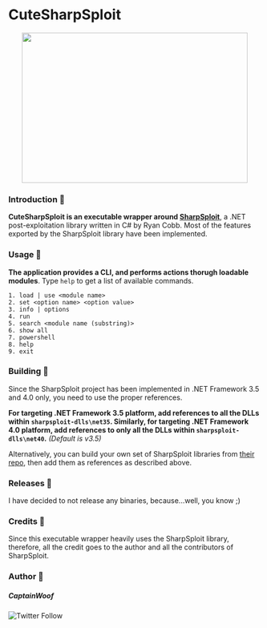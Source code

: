 # CuteSharpSploit

<p align="center">
  <img width="450" height="300" src="https://drive.google.com/uc?export=download&id=1W25A9KB8INfVq1TtteixUAhx2ho1rkXr">
</p>

### Introduction 🔪

**CuteSharpSploit is an executable wrapper around [SharpSploit](https://github.com/cobbr/SharpSploit)**, a .NET post-exploitation library written in C# by Ryan Cobb. Most of the features exported by the SharpSploit library have been implemented.

### Usage 🔪

**The application provides a CLI, and performs actions thorugh loadable modules**. Type `help` to get a list of available commands.
```
1. load | use <module name>
2. set <option name> <option value>
3. info | options
4. run
5. search <module name (substring)>
6. show all
7. powershell
8. help
9. exit
```

### Building 🔪

Since the SharpSploit project has been implemented in .NET Framework 3.5 and 4.0 only, you need to use the proper references.

**For targeting .NET Framework 3.5 platform, add references to all the DLLs within `sharpsploit-dlls\net35`. Similarly, for targeting .NET Framework 4.0 platform, add references to only all the DLLs within `sharpsploit-dlls\net40`.** *(Default is v3.5)*

Alternatively, you can build your own set of SharpSploit libraries from [their repo](https://github.com/cobbr/SharpSploit), then add them as references as described above.

### Releases 🔪

I have decided to not release any binaries, because...well, you know ;)

### Credits 🔪

Since this executable wrapper heavily uses the SharpSploit library, therefore, all the credit goes to the author and all the contributors of SharpSploit.

### Author 🏃

##### CaptainWoof

![Twitter Follow](https://img.shields.io/twitter/follow/realCaptainWoof)
